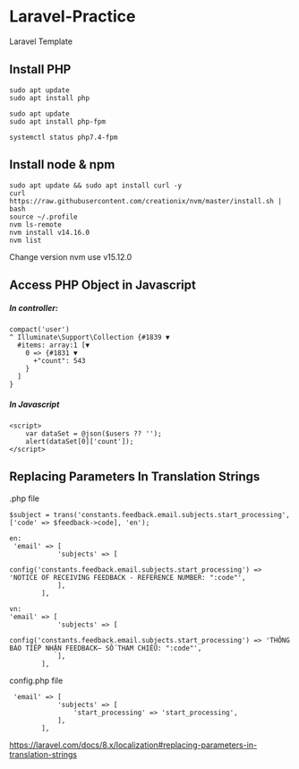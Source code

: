 # Laravel-Practice
Laravel Template

Install PHP
--------------
```
sudo apt update
sudo apt install php

sudo apt update
sudo apt install php-fpm

systemctl status php7.4-fpm
```

Install node & npm
--------------------
```
sudo apt update && sudo apt install curl -y
curl https://raw.githubusercontent.com/creationix/nvm/master/install.sh | bash
source ~/.profile 
nvm ls-remote
nvm install v14.16.0
nvm list
```
Change version
  nvm use v15.12.0 

Access PHP Object in Javascript
------------------------------------

##### In controller:
```
compact('user')
^ Illuminate\Support\Collection {#1839 ▼
  #items: array:1 [▼
    0 => {#1831 ▼
      +"count": 543
    }
  ]
}
```

##### In Javascript
```
<script>
    var dataSet = @json($users ?? '');
    alert(dataSet[0]['count']);
</script>
```
Replacing Parameters In Translation Strings
-------------------------------
.php file
```
$subject = trans('constants.feedback.email.subjects.start_processing', ['code' => $feedback->code], 'en');

en:
 'email' => [
            'subjects' => [
                config('constants.feedback.email.subjects.start_processing') => 'NOTICE OF RECEIVING FEEDBACK - REFERENCE NUMBER: ":code"',
            ],
        ],

vn:
'email' => [
            'subjects' => [
                config('constants.feedback.email.subjects.start_processing') => 'THÔNG BÁO TIẾP NHẬN FEEDBACK– SỐ THAM CHIẾU: ":code"',
            ],
        ],
```

config.php file
```
 'email' => [
            'subjects' => [
                'start_processing' => 'start_processing',
            ],
        ],
```
https://laravel.com/docs/8.x/localization#replacing-parameters-in-translation-strings
